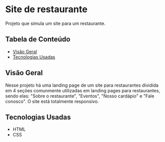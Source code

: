 # Site de restaurante

Projeto que simula um site para um restaurante.

## Tabela de Conteúdo

- [Visão Geral](#vis%C3%A3o-geral)
- [Tecnologias Usadas](#tecnologias-usadas)

## Visão Geral

Nesse projeto há uma landing page de um site para restaurantes dividida em 4 seções comunmente utilizadas em landing pages para restaurantes, sendo elas: "Sobre o restaurante", "Eventos", "Nosso cardápio" e "Fale conosco". O site está totalmente responsivo.
## Tecnologias Usadas

- HTML
- CSS

